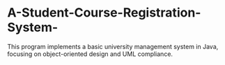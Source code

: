 # A-Student-Course-Registration-System-
This program implements a basic university management system in Java, focusing on object-oriented design and UML compliance.
